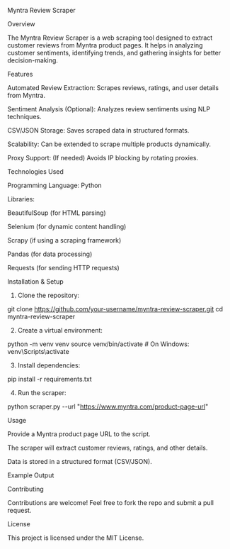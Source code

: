 Myntra Review Scraper

Overview

The Myntra Review Scraper is a web scraping tool designed to extract customer reviews from Myntra product pages. It helps in analyzing customer sentiments, identifying trends, and gathering insights for better decision-making.

Features

Automated Review Extraction: Scrapes reviews, ratings, and user details from Myntra.

Sentiment Analysis (Optional): Analyzes review sentiments using NLP techniques.

CSV/JSON Storage: Saves scraped data in structured formats.

Scalability: Can be extended to scrape multiple products dynamically.

Proxy Support: (If needed) Avoids IP blocking by rotating proxies.


Technologies Used

Programming Language: Python

Libraries:

BeautifulSoup (for HTML parsing)

Selenium (for dynamic content handling)

Scrapy (if using a scraping framework)

Pandas (for data processing)

Requests (for sending HTTP requests)



Installation & Setup

1. Clone the repository:

git clone https://github.com/your-username/myntra-review-scraper.git
cd myntra-review-scraper


2. Create a virtual environment:

python -m venv venv
source venv/bin/activate  # On Windows: venv\Scripts\activate


3. Install dependencies:

pip install -r requirements.txt


4. Run the scraper:

python scraper.py --url "https://www.myntra.com/product-page-url"



Usage

Provide a Myntra product page URL to the script.

The scraper will extract customer reviews, ratings, and other details.

Data is stored in a structured format (CSV/JSON).


Example Output

Contributing

Contributions are welcome! Feel free to fork the repo and submit a pull request.

License

This project is licensed under the MIT License.
